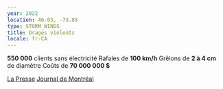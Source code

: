 ```yaml
---
year: 2022
location: 46.03, -73.85
type: STORM_WINDS
title: Orages violents
locale: fr-CA
---
```

**550 000** clients sans électricité
Rafales de **100 km/h**
Grêlons de **2 à 4 cm** de diamètre
Coûts de **70 000 000 $**

[La Presse](https://www.lapresse.ca/actualites/2022-06-14/orages-et-vents-violents/la-tempete-du-21-mai-aura-coute-70-millions-a-hydro-quebec.php)
[Journal de Montréal](https://www.journaldemontreal.com/2022/05/22/en-images-dur-lendemain-de-tempete-a-quebec)